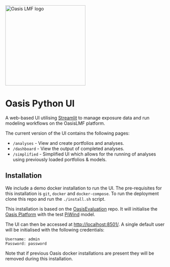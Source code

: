 <img src="https://oasislmf.org/packages/oasis_theme_package/themes/oasis_theme/assets/src/oasis-lmf-colour.png" alt="Oasis LMF logo" width="250"/>

# Oasis Python UI

A web-based UI utilising [Streamlit](https://github.com/streamlit/streamlit) to
manage exposure data and run modeling workflows on the OasisLMF platform.

The current version of the UI contains the following pages:

- `/analyses` - View and create portfolios and analyses.
- `/dashboard` - View the output of completed analyses.
- `/simplified` - Simplified UI which allows for the running of analyses using previously loaded portfolios & models.

## Installation

We include a demo docker installation to run the UI. The pre-requisites for
this installation is `git`, `docker` and `docker-compose`. To run the
deployment clone this repo and run the `./install.sh` script.

This installation is based on the
[OasisEvaluation](https://github.com/OasisLMF/OasisEvaluation) repo. It will
initialise the [Oasis Platform](https://github.com/OasisLMF/OasisPlatform) with
the test [PiWind](https://github.com/OasisLMF/OasisPiWind) model.

The UI can then be accessed at
[http://localhost:8501/](http://localhost:8501/). A single default user will be
initialised with the following credentials:

```
Username: admin
Password: password
```

Note that if previous Oasis docker installations are present they will be
removed during this installation.
